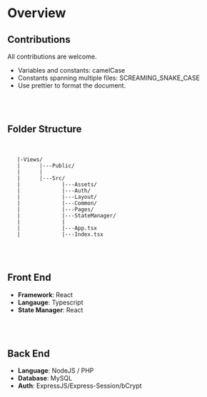 # Overview #

## Contributions ##

All contributions are welcome.
- Variables and constants: camelCase
- Constants spanning multiple files: SCREAMING_SNAKE_CASE
- Use prettier to format the document.
<br>
<br>

## Folder Structure ##         
<br>

```
   |-Views/
   |      |---Public/
   |      |
   |      |---Src/
   |             |---Assets/
   |             |---Auth/
   |             |---Layout/
   |             |---Common/   
   |             |---Pages/
   |             |---StateManager/
   |             | 
   |             |---App.tsx
   |             |---Index.tsx
```  
<br>
<br>

## Front End ##
- **Framework**: React 
- **Langauge**: Typescript
- **State Manager**: React
<br>
<br>

## Back End ##
- **Language**: NodeJS / PHP
- **Database**: MySQL
- **Auth**: ExpressJS/Express-Session/bCrypt 
  